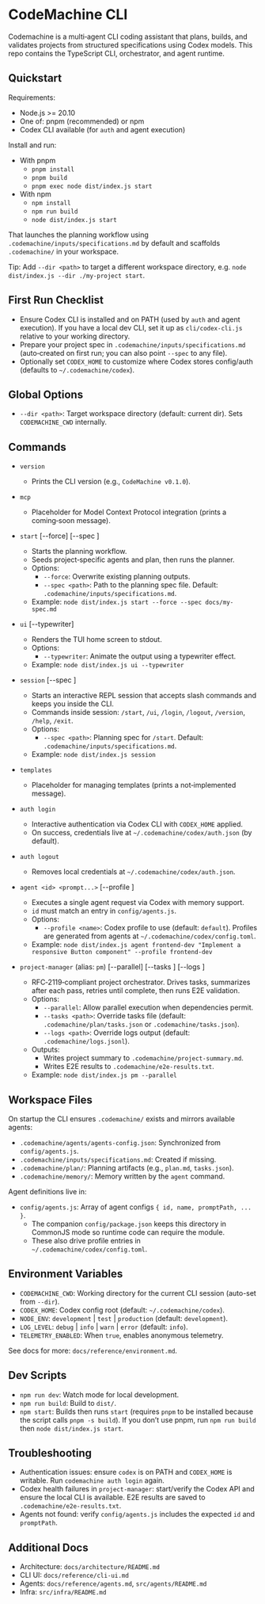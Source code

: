 # CodeMachine CLI

Codemachine is a multi‑agent CLI coding assistant that plans, builds, and validates projects from structured specifications using Codex models. This repo contains the TypeScript CLI, orchestrator, and agent runtime.

## Quickstart

Requirements:
- Node.js >= 20.10
- One of: pnpm (recommended) or npm
- Codex CLI available (for `auth` and agent execution)

Install and run:
- With pnpm
  - `pnpm install`
  - `pnpm build`
  - `pnpm exec node dist/index.js start`
- With npm
  - `npm install`
  - `npm run build`
  - `node dist/index.js start`

That launches the planning workflow using `.codemachine/inputs/specifications.md` by default and scaffolds `.codemachine/` in your workspace.

Tip: Add `--dir <path>` to target a different workspace directory, e.g. `node dist/index.js --dir ./my-project start`.

## First Run Checklist
- Ensure Codex CLI is installed and on PATH (used by `auth` and agent execution). If you have a local dev CLI, set it up as `cli/codex-cli.js` relative to your working directory.
- Prepare your project spec in `.codemachine/inputs/specifications.md` (auto‑created on first run; you can also point `--spec` to any file).
- Optionally set `CODEX_HOME` to customize where Codex stores config/auth (defaults to `~/.codemachine/codex`).

## Global Options
- `--dir <path>`: Target workspace directory (default: current dir). Sets `CODEMACHINE_CWD` internally.

## Commands

- `version`
  - Prints the CLI version (e.g., `CodeMachine v0.1.0`).

- `mcp`
  - Placeholder for Model Context Protocol integration (prints a coming‑soon message).

- `start` [--force] [--spec <path>]
  - Starts the planning workflow.
  - Seeds project‑specific agents and plan, then runs the planner.
  - Options:
    - `--force`: Overwrite existing planning outputs.
    - `--spec <path>`: Path to the planning spec file. Default: `.codemachine/inputs/specifications.md`.
  - Example: `node dist/index.js start --force --spec docs/my-spec.md`

- `ui` [--typewriter]
  - Renders the TUI home screen to stdout.
  - Options:
    - `--typewriter`: Animate the output using a typewriter effect.
  - Example: `node dist/index.js ui --typewriter`

- `session` [--spec <path>]
  - Starts an interactive REPL session that accepts slash commands and keeps you inside the CLI.
  - Commands inside session: `/start`, `/ui`, `/login`, `/logout`, `/version`, `/help`, `/exit`.
  - Options:
    - `--spec <path>`: Planning spec for `/start`. Default: `.codemachine/inputs/specifications.md`.
  - Example: `node dist/index.js session`

- `templates`
  - Placeholder for managing templates (prints a not‑implemented message).

- `auth login`
  - Interactive authentication via Codex CLI with `CODEX_HOME` applied.
  - On success, credentials live at `~/.codemachine/codex/auth.json` (by default).

- `auth logout`
  - Removes local credentials at `~/.codemachine/codex/auth.json`.

- `agent <id> <prompt...>` [--profile <name>]
  - Executes a single agent request via Codex with memory support.
  - `id` must match an entry in `config/agents.js`.
  - Options:
    - `--profile <name>`: Codex profile to use (default: `default`). Profiles are generated from agents at `~/.codemachine/codex/config.toml`.
  - Example: `node dist/index.js agent frontend-dev "Implement a responsive Button component" --profile frontend-dev`

- `project-manager` (alias: `pm`) [--parallel] [--tasks <path>] [--logs <path>]
  - RFC‑2119‑compliant project orchestrator. Drives tasks, summarizes after each pass, retries until complete, then runs E2E validation.
  - Options:
    - `--parallel`: Allow parallel execution when dependencies permit.
    - `--tasks <path>`: Override tasks file (default: `.codemachine/plan/tasks.json` or `.codemachine/tasks.json`).
    - `--logs <path>`: Override logs output (default: `.codemachine/logs.jsonl`).
  - Outputs:
    - Writes project summary to `.codemachine/project-summary.md`.
    - Writes E2E results to `.codemachine/e2e-results.txt`.
  - Example: `node dist/index.js pm --parallel`

## Workspace Files
On startup the CLI ensures `.codemachine/` exists and mirrors available agents:
- `.codemachine/agents/agents-config.json`: Synchronized from `config/agents.js`.
- `.codemachine/inputs/specifications.md`: Created if missing.
- `.codemachine/plan/`: Planning artifacts (e.g., `plan.md`, `tasks.json`).
- `.codemachine/memory/`: Memory written by the `agent` command.

Agent definitions live in:
- `config/agents.js`: Array of agent configs `{ id, name, promptPath, ... }`.
  - The companion `config/package.json` keeps this directory in CommonJS mode so runtime code can require the module.
  - These also drive profile entries in `~/.codemachine/codex/config.toml`.

## Environment Variables
- `CODEMACHINE_CWD`: Working directory for the current CLI session (auto-set from `--dir`).
- `CODEX_HOME`: Codex config root (default: `~/.codemachine/codex`).
- `NODE_ENV`: `development` | `test` | `production` (default: `development`).
- `LOG_LEVEL`: `debug` | `info` | `warn` | `error` (default: `info`).
- `TELEMETRY_ENABLED`: When `true`, enables anonymous telemetry.

See docs for more: `docs/reference/environment.md`.

## Dev Scripts
- `npm run dev`: Watch mode for local development.
- `npm run build`: Build to `dist/`.
- `npm start`: Builds then runs `start` (requires `pnpm` to be installed because the script calls `pnpm -s build`). If you don’t use pnpm, run `npm run build` then `node dist/index.js start`.

## Troubleshooting
- Authentication issues: ensure `codex` is on PATH and `CODEX_HOME` is writable. Run `codemachine auth login` again.
- Codex health failures in `project-manager`: start/verify the Codex API and ensure the local CLI is available. E2E results are saved to `.codemachine/e2e-results.txt`.
- Agents not found: verify `config/agents.js` includes the expected `id` and `promptPath`.

## Additional Docs
- Architecture: `docs/architecture/README.md`
- CLI UI: `docs/reference/cli-ui.md`
- Agents: `docs/reference/agents.md`, `src/agents/README.md`
- Infra: `src/infra/README.md`

